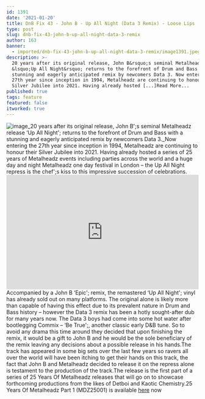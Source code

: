 ```yaml
---
id: 1391
date: '2021-01-20'
title: DnB Fix 43 - John B - Up All Night (Data 3 Remix) - Loose Lips
type: post
slug: dnb-fix-43-john-b-up-all-night-data-3-remix
author: 163
banner:
  - imported/dnb-fix-43-john-b-up-all-night-data-3-remix/image1391.jpeg
description: >-
  20 years after its original release, John B&rsquo;s seminal Metalheadz release
  &lsquo;Up All Night&rsquo; returns to the forefront of Drum and Bass with a
  stunning and eagerly anticipated remix by newcomers Data 3. Now entering the
  27th year since inception in 1994, Metalheadz are continuing to honour their
  Silver Jubilee into 2021. Having already hosted [...]Read More...
published: true
tags: feature
featured: false
itworked: true
---
```

![image](../imported/dnb-fix-43-john-b-up-all-night-data-3-remix/image1391.jpeg)_20 years after its original release, John B';s seminal Metalheadz release ‘Up All Night'; returns to the forefront of Drum and Bass with a stunning and eagerly anticipated remix by newcomers Data 3._Now entering the 27th year since inception in 1994, Metalheadz are continuing to honour their Silver Jubilee into 2021. Having already hosted a series of 25 years of Metalheadz events including parties across the world and a huge day and night Metalheadz one day festival in London – the Up All Night repress is the chef';s kiss to this impressive succession of celebrations.<iframe width='100%' height='300' scrolling='no' frameborder='no' allow='autoplay' src='https://www.youtube.com/embed/jogF1JSwgqI'></iframe>Accompanied by a John B ‘Epic'; remix, the remastered ‘Up All Night'; vinyl has already sold out on many platforms. The original alone is likely more than capable of having this effect due to its prevalent nature in Drum and Bass history – however the Data 3 remix has been a hotly sought-after dub for many years now. The Data 3 boys had come into some hot water after bootlegging Commix – ‘Be True';, another classic early D&B tune. So to avoid any drama this time around they decided that upon finishing the remix, it would be a gift to John B and he would be the sole beneficiary of the remix leaving any decisions about a possible release in his hands.The track has appeared in some big sets over the last few years so ravers all over the world will have been itching to get their hands on this track, the fact that John B and Metalheadz decided to release it on the repress alone is testament to the production of the track.The release is the first part of a series of 25 Years Of Metalheadz releases that will go on to showcase forthcoming productions from the likes of Detboi and Kaotic Chemistry.25 Years Of Metalheadz Part 1 (MDZ25001) is available [here](https://www.metalheadz.co.uk/download/mdz25001d) now